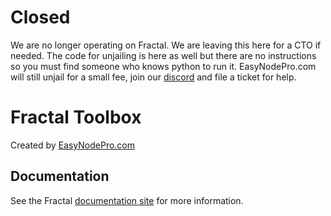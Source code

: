 # Closed
We are no longer operating on Fractal. We are leaving this here for a CTO if needed. The code for unjailing is here as well but there are no instructions so you must find someone who knows python to run it. EasyNodePro.com will still unjail for a small fee, join our [discord](https://easnodepro.com/links) and file a ticket for help.

# Fractal Toolbox 
Created by [EasyNodePro.com](http://EasyNodePro.com "EasyNodePro.com")  

## Documentation
See the Fractal [documentation site](https://docs.fra.tech) for more information.  